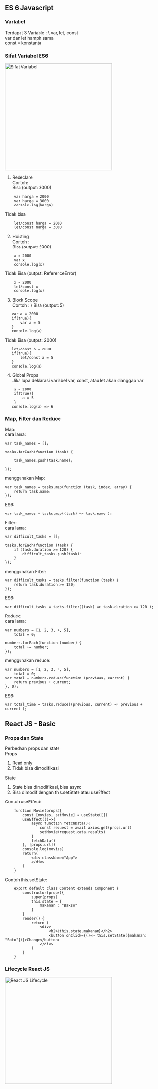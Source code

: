## ES 6 Javascript 
### Variabel
Terdapat 3 Variable : \ 
var, let, const \
var dan let hampir sama \
const = konstanta

### Sifat Variabel ES6
<p align="left">
  <img src="https://miro.medium.com/max/1230/1*sUBeBuOB8pAuMPfw9BQmvA.png" width="350" title="Sifat Variabel">  
</p>

1. Redeclare \
Contoh: \
Bisa (output: 3000)
```
    var harga = 2000
    var harga = 3000
    console.log(harga)
```
Tidak bisa 
```
    let/const harga = 2000
    let/const harga = 3000
```

2. Hoisting \
Contoh : \
Bisa (output: 2000)
```
    x = 2000
    var x
    console.log(x)
```
Tidak Bisa (output: ReferenceError)
```
    x = 2000
    let/const x
    console.log(x)
```

3. Block Scope \
Contoh : \ 
Bisa (output: 5)
```
   var a = 2000
   if(true){
       var a = 5
   }
   console.log(a)
```
Tidak Bisa (output: 2000)
```
   let/const a = 2000
   if(true){
       let/const a = 5
   }
   console.log(a)
```

4. Global Props \
Jika lupa deklarasi variabel var, const, atau let akan dianggap var
```
    a = 2000
    if(true){
        a = 5
    }
   console.log(a) => 6
```

### Map, Filter dan Reduce
Map: \
cara lama:
```
var task_names = [];
 
tasks.forEach(function (task) {
 
    task_names.push(task.name);
     
});
```
menggunakan Map:
```
var task_names = tasks.map(function (task, index, array) {
    return task.name; 
});
```
ES6:
```
var task_names = tasks.map((task) => task.name );
```

Filter: \
cara lama:
```
var difficult_tasks = [];
 
tasks.forEach(function (task) {
    if (task.duration >= 120) {
        difficult_tasks.push(task);
    }
});
```
menggunakan Filter:
```
var difficult_tasks = tasks.filter(function (task) {
    return task.duration >= 120;
});
```
ES6:
```
var difficult_tasks = tasks.filter((task) => task.duration >= 120 );
```

Reduce: \
cara lama:
```
var numbers = [1, 2, 3, 4, 5],
    total = 0;
     
numbers.forEach(function (number) {
    total += number;
});
```
menggunakan reduce:

```
var numbers = [1, 2, 3, 4, 5],
    total = 0;
var total = numbers.reduce(function (previous, current) {
    return previous + current;
}, 0);
```
ES6:
```
var total_time = tasks.reduce((previous, current) => previous + current );
```


## React JS - Basic
### Props dan State
Perbedaan props dan state \
Props 
1. Read only
2. Tidak bisa dimodifikasi

State 
1. State bisa dimodifikasi, bisa async
2. Bisa dimodif dengan this.setState atau useEffect

Contoh useEffect:
```
    function Movie(props){
        const [movies, setMovie] = useState([])
        useEffect(()=>{
            async function fetchData(){
                const request = await axios.get(props.url)
                setMovie(request.data.results)
            }
            fetchData()
        }, [props.url])
        console.log(movies)
        return(
            <div className="App">
            </div>
        )
    }
```

Contoh this.setState:
```
    export default class Content extends Component {
        constructor(props){
            super(props)
            this.state = {
                makanan : "Bakso"
            }
        }
        render() {
            return (
                <div>
                    <h2>{this.state.makanan}</h2>
                    <button onClick={()=> this.setState({makanan: "Soto"})}>Change</button>
                </div>
            )
        }
    }
```
### Lifecycle React JS
<p align="left">
  <img src="https://miro.medium.com/max/4516/1*552z6hbX_b648DjpTLHZNg.png" width="350" title="React JS Lifecycle">  
</p>